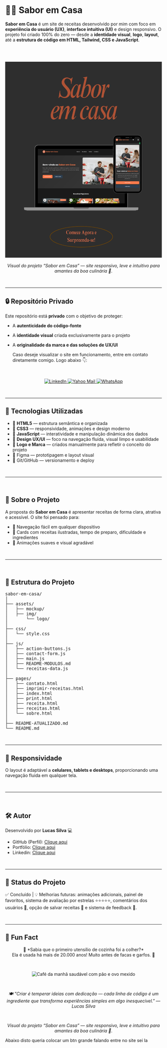 # 👨‍🍳 Sabor em Casa

**Sabor em Casa** é um site de receitas desenvolvido por mim com foco em **experiência do usuário (UX)**, **interface intuitiva (UI)** e design responsivo. O projeto foi criado 100% do zero — desde a **identidade visual**, **logo**, **layout**, até a **estrutura de código em HTML, Tailwind, CSS e JavaScript**.

<br><br>

<p align="center">
  <img src="mockup/Sabor-em-Casa.png" alt="Mockup do site Sabor em Casa">
</p>

<p align="center">
  <i>Visual do projeto “Sabor em Casa” — site responsivo, leve e intuitivo para amantes da boa culinária 🍝.</i>
</p>

<br>

---


## 🔒 Repositório Privado

Este repositório está **privado** com o objetivo de proteger:

- A **autenticidade do código-fonte**
- A **identidade visual** criada exclusivamente para o projeto
- A **originalidade da marca e das soluções de UX/UI**

  Caso deseje visualizar o site em funcionamento, entre em contato diretamente comigo. Logo abaixo 👇:
  
<br>

<p align="center">
  <a href="https://www.linkedin.com/in/lucas-silva-ab6360365/" target="_blank" rel="noopener noreferrer" aria-label="LinkedIn">
    <img src="https://img.shields.io/badge/LinkedIn-0A66C2?style=for-the-badge&logo=linkedin&logoColor=white" alt="LinkedIn"/>
  </a>

  <a href="mailto:lucassilva1710@yahoo.com?subject=Interesse%20em%20seu%20perfil%20no%20GitHub&body=Prezado%20Lucas%2C%0D%0A%0D%0AAnalisei%20seu%20perfil%20no%20GitHub%20e%20fiquei%20interessado%20em%20seu%20trabalho.%20Gostaria%20de%20iniciar%20um%20contato%20profissional.%0D%0A%0D%0AFico%20no%20aguardo%20de%20seu%20retorno." target="_blank" rel="noopener noreferrer" aria-label="Yahoo Mail">
    <img src="https://img.shields.io/badge/Yahoo (MOBILE)-6001D2?style=for-the-badge&logo=yahoo&logoColor=white" alt="Yahoo Mail"/>
  </a>

<a href="https://wa.me/5511995442274?text=Olá%20Lucas%2C%20tudo%20bem%3F%20Vi%20seu%20projeto%20Sabor%20em%20Casa%20e%20gostaria%20de%20conversar%20sobre%20uma%20possível%20colaboração%20profissional.%20Fico%20no%20aguardo%20do%20seu%20retorno." target="_blank" rel="noopener noreferrer" aria-label="WhatsApp">
  <img src="https://img.shields.io/badge/WhatsApp-25D366?style=for-the-badge&logo=whatsapp&logoColor=white" alt="WhatsApp"/>
</a>
</p>

<br>

---


## 🚀 Tecnologias Utilizadas

- 🔹 **HTML5** — estrutura semântica e organizada  
- 🔹 **CSS3** — responsividade, animações e design moderno  
- 🔹 **JavaScript** — interatividade e manipulação dinâmica dos dados  
- 🔹 **Design UX/UI** — foco na navegação fluida, visual limpo e usabilidade  
- 🔹 **Logo e Marca** — criados manualmente para refletir o conceito do projeto
- 🔹 Figma — prototipagem e layout visual
- 🔹 Git/GitHub — versionamento e deploy

<br>

---

<br>

## 🧠 Sobre o Projeto

A proposta do **Sabor em Casa** é apresentar receitas de forma clara, atrativa e acessível. O site foi pensado para:

- 🧩 Navegação fácil em qualquer dispositivo  
- 🥗 Cards com receitas ilustradas, tempo de preparo, dificuldade e ingredientes  
- 🌙 Animações suaves e visual agradável  

<br>

---

<br>

## 📁 Estrutura do Projeto

<pre>
sabor-em-casa/
│
├── assets/
│   ├── mockup/
│   ├── img/
│       └── logo/
│ 
├── css/
│   └── style.css
│
├── js/
│   ├── action-buttons.js
│   ├── contact-form.js
│   ├── main.js
│   ├── README-MODULOS.md
│   └── receitas-data.js
│
├── pages/
│   ├── contato.html
│   ├── imprimir-receitas.html
│   ├── index.html
│   ├── print.html
│   ├── receita.html
│   ├── receitas.html
│   └── sobre.html
│
├── README-ATUALIZADO.md
└── README.md
</pre>

<br>

---


## 📱 Responsividade

O layout é adaptável a **celulares, tablets e desktops**, proporcionando uma navegação fluida em qualquer tela.

<br>

---

<br>

## 🛠️ Autor

Desenvolvido por **Lucas Silva** 💻 

- GitHub (Perfil): [Clique aqui](https://github.com/Lucas-tech-silva)  
- Portfólio: [Clique aqui](https://portif-lio-nu-two.vercel.app/)
- Linkedin: [Clique aqui](https://www.linkedin.com/in/lsssss-developer/)

<br>

---


## 📌 Status do Projeto

✅ Concluído | 💡 Melhorias futuras: animações adicionais, painel de favoritos, sistema de avaliação por estrelas ⭐⭐⭐⭐⭐, comentários dos usuários 💬, opção de salvar receitas 📌 e sistema de feedback 💬.

<br>

---

## 🎉 Fun Fact
<p align="center">
  🍳 *Sabia que o primeiro utensílio de cozinha foi a colher?* <br>
  Ela é usada há mais de 20.000 anos! Muito antes de facas e garfos. 🥄
</p>

<br>

<p align="center">
  <img src="https://i.imgur.com/EzHQzDH.gif" width="300" alt="Café da manhã saudável com pão e ovo mexido"/>
</p>

<br>

<p align="center">
  <i>🍽️ "Criar é temperar ideias com dedicação — cada linha de código é um ingrediente que transforma experiências simples em algo inesquecível." — Lucas Silva </i>
</p>

<br>




<p align="center">
  <i>Visual do projeto “Sabor em Casa” — site responsivo, leve e intuitivo para amantes da boa culinária 🍝.</i>
</p>


Abaixo disto queria colocar um btn grande falando entre no site sei la 
